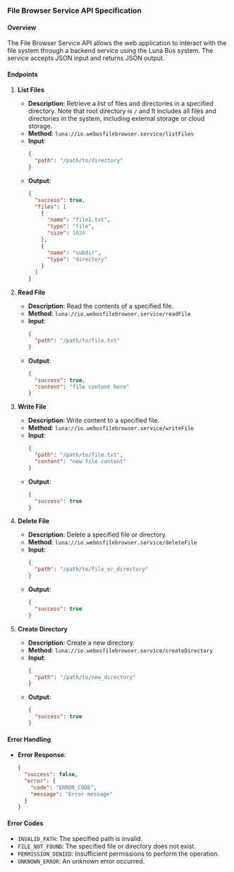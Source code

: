 ### File Browser Service API Specification

#### Overview
The File Browser Service API allows the web application to interact with the file system through a backend service using the Luna Bus system. The service accepts JSON input and returns JSON output.

#### Endpoints

1. **List Files**
    - **Description**: Retrieve a list of files and directories in a specified directory. Note that root directory is `/` and It includes all files and directories in the system, including external storage or cloud storage.
    - **Method**: `luna://io.webosfilebrowser.service/listFiles`
    - **Input**:
      ```json
      {
        "path": "/path/to/directory"
      }
      ```
    - **Output**:
      ```json
      {
        "success": true,
        "files": [
          {
            "name": "file1.txt",
            "type": "file",
            "size": 1024
          },
          {
            "name": "subdir",
            "type": "directory"
          }
        ]
      }
      ```

2. **Read File**
    - **Description**: Read the contents of a specified file.
    - **Method**: `luna://io.webosfilebrowser.service/readFile`
    - **Input**:
      ```json
      {
        "path": "/path/to/file.txt"
      }
      ```
    - **Output**:
      ```json
      {
        "success": true,
        "content": "file content here"
      }
      ```

3. **Write File**
    - **Description**: Write content to a specified file.
    - **Method**: `luna://io.webosfilebrowser.service/writeFile`
    - **Input**:
      ```json
      {
        "path": "/path/to/file.txt",
        "content": "new file content"
      }
      ```
    - **Output**:
      ```json
      {
        "success": true
      }
      ```

4. **Delete File**
    - **Description**: Delete a specified file or directory.
    - **Method**: `luna://io.webosfilebrowser.service/deleteFile`
    - **Input**:
      ```json
      {
        "path": "/path/to/file_or_directory"
      }
      ```
    - **Output**:
      ```json
      {
        "success": true
      }
      ```

5. **Create Directory**
    - **Description**: Create a new directory.
    - **Method**: `luna://io.webosfilebrowser.service/createDirectory`
    - **Input**:
      ```json
      {
        "path": "/path/to/new_directory"
      }
      ```
    - **Output**:
      ```json
      {
        "success": true
      }
      ```

#### Error Handling
- **Error Response**:
  ```json
  {
    "success": false,
    "error": {
      "code": "ERROR_CODE",
      "message": "Error message"
    }
  }
  ```

#### Error Codes
- `INVALID_PATH`: The specified path is invalid.
- `FILE_NOT_FOUND`: The specified file or directory does not exist.
- `PERMISSION_DENIED`: Insufficient permissions to perform the operation.
- `UNKNOWN_ERROR`: An unknown error occurred.
